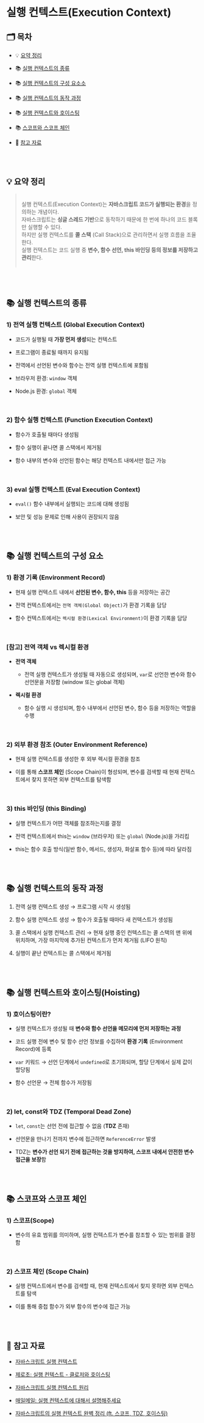 # 실행 컨텍스트(Execution Context)

## 🗂️ 목차

- 💡 [요약 정리](#-요약-정리)

- 📚 [실행 컨텍스트의 종류](#-실행-컨텍스트의-종류)

- 📚 [실행 컨텍스트의 구성 요소소](#-실행-컨텍스트의-구성-요소)

- 📚 [실행 컨텍스트의 동작 과정](#-실행-컨텍스트의-동작-과정)

- 📚 [실행 컨텍스트와 호이스팅](#-실행-컨텍스트와-호이스팅hoisting)

- 📚 [스코프와 스코프 체인](#-스코프와-스코프-체인)

- 📎 [참고 자료](#-참고-자료)

<br /><br />

## 💡 요약 정리

> <br />실행 컨텍스트(Execution Context)는 **자바스크립트 코드가 실행되는 환경**을 정의하는 개념이다.  
> 자바스크립트는 **싱글 스레드 기반**으로 동작하기 때문에 한 번에 하나의 코드 블록만 실행할 수 있다.  
> 하지만 실행 컨텍스트를 **콜 스택** (Call Stack)으로 관리하면서 실행 흐름을 조율한다.  
> 실행 컨텍스트는 코드 실행 중 **변수, 함수 선언, this 바인딩 등의 정보를 저장하고 관리**한다.<br /><br />

<br /><br />

## 📚 실행 컨텍스트의 종류

### 1) 전역 실행 컨텍스트 (Global Execution Context)

- 코드가 실행될 때 **가장 먼저 생성**되는 컨텍스트

- 프로그램이 종료될 때까지 유지됨

- 전역에서 선언된 변수와 함수는 전역 실행 컨텍스트에 포함됨

- 브라우저 환경: `window` 객체

- Node.js 환경: `global` 객체

<br />

### 2) 함수 실행 컨텍스트 (Function Execution Context)

- 함수가 호출될 때마다 생성됨

- 함수 실행이 끝나면 콜 스택에서 제거됨

- 함수 내부의 변수와 선언된 함수는 해당 컨텍스트 내에서만 접근 가능

<br />

### 3) eval 실행 컨텍스트 (Eval Execution Context)

- `eval()` 함수 내부에서 실행되는 코드에 대해 생성됨

- 보안 및 성능 문제로 인해 사용이 권장되지 않음

<br /><br />

## 📚 실행 컨텍스트의 구성 요소

### 1) 환경 기록 (Environment Record)

- 현재 실행 컨텍스트 내에서 **선언된 변수, 함수, this** 등을 저장하는 공간

- 전역 컨텍스트에서는 `전역 객체(Global Object)`가 환경 기록을 담당

- 함수 컨텍스트에서는 `렉시컬 환경(Lexical Environment)`이 환경 기록을 담당

<br />

### [참고] 전역 객체 vs 렉시컬 환경

- **전역 객체**

  - 전역 실행 컨텍스트가 생성될 때 자동으로 생성되며, `var`로 선언한 변수와 함수 선언문을 저장함 (window 또는 global 객체)

- **렉시컬 환경**

  - 함수 실행 시 생성되며, 함수 내부에서 선언된 변수, 함수 등을 저장하는 역할을 수행

<br />

### 2) 외부 환경 참조 (Outer Environment Reference)

- 현재 실행 컨텍스트를 생성한 후 외부 렉시컬 환경을 참조

- 이를 통해 **스코프 체인** (Scope Chain)이 형성되며, 변수를 검색할 때 현재 컨텍스트에서 찾지 못하면 외부 컨텍스트를 탐색함

<br />

### 3) this 바인딩 (this Binding)

- 실행 컨텍스트가 어떤 객체를 참조하는지를 결정

- 전역 컨텍스트에서 this는 `window` (브라우저) 또는 `global` (Node.js)을 가리킴

- this는 함수 호출 방식(일반 함수, 메서드, 생성자, 화살표 함수 등)에 따라 달라짐

<br /><br />

## 📚 실행 컨텍스트의 동작 과정

1. 전역 실행 컨텍스트 생성 → 프로그램 시작 시 생성됨

2. 함수 실행 컨텍스트 생성 → 함수가 호출될 때마다 새 컨텍스트가 생성됨

3. 콜 스택에서 실행 컨텍스트 관리 → 현재 실행 중인 컨텍스트는 콜 스택의 맨 위에 위치하며, 가장 마지막에 추가된 컨텍스트가 먼저 제거됨 (LIFO 원칙)

4. 실행이 끝난 컨텍스트는 콜 스택에서 제거됨

<br /><br />

## 📚 실행 컨텍스트와 호이스팅(Hoisting)

### 1) 호이스팅이란?

- 실행 컨텍스트가 생성될 때 **변수와 함수 선언을 메모리에 먼저 저장하는 과정**

- 코드 실행 전에 변수 및 함수 선언 정보를 수집하여 **환경 기록** (Environment Record)에 등록

- `var` 키워드 → 선언 단계에서 `undefined`로 초기화되며, 할당 단계에서 실제 값이 할당됨

- 함수 선언문 → 전체 함수가 저장됨

<br />

### 2) let, const와 TDZ (Temporal Dead Zone)

- `let`, `const`는 선언 전에 접근할 수 없음 (**TDZ** 존재)

- 선언문을 만나기 전까지 변수에 접근하면 `ReferenceError` 발생

- TDZ는 **변수가 선언 되기 전에 접근하는 것을 방지하여, 스코프 내에서 안전한 변수 접근을 보장**함

<br /><br />

## 📚 스코프와 스코프 체인

### 1) 스코프(Scope)

- 변수의 유효 범위를 의미하며, 실행 컨텍스트가 변수를 참조할 수 있는 범위를 결정함

<br />

### 2) 스코프 체인 (Scope Chain)

- 실행 컨텍스트에서 변수를 검색할 때, 현재 컨텍스트에서 찾지 못하면 외부 컨텍스트를 탐색

- 이를 통해 중첩 함수가 외부 함수의 변수에 접근 가능

<br /><br />

## 📎 참고 자료

- [자바스크립트 실행 컨텍스트](https://junilhwang.github.io/TIL/Javascript/Domain/Execution-Context/)

- [제로초: 실행 컨텍스트 - 클로저와 호이스팅](https://www.zerocho.com/category/JavaScript/post/5741d96d094da4986bc950a0)

- [자바스크립트 실행 컨텍스트 원리](https://inpa.tistory.com/entry/JS-%F0%9F%93%9A-%EC%8B%A4%ED%96%89-%EC%BB%A8%ED%85%8D%EC%8A%A4%ED%8A%B8)

- [매일메일: 실행 컨텍스트에 대해서 설명해주세요](https://www.maeil-mail.kr/question/4)

- [자바스크립트의 실행 컨텍스트 완벽 정리 (ft. 스코프, TDZ, 호이스팅)](https://oliviakim.tistory.com/197)
